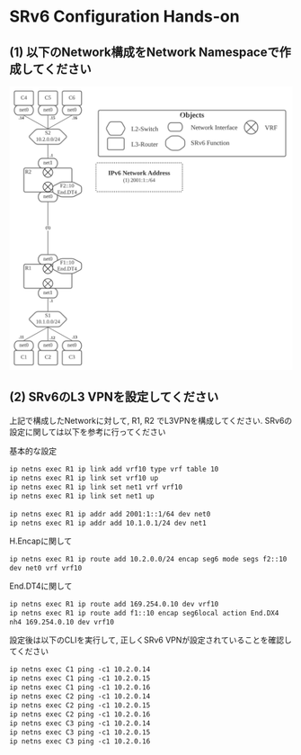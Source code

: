 # SRv6 Configuration Hands-on

## (1) 以下のNetwork構成をNetwork Namespaceで作成してください

![](topo.png)

## (2) SRv6のL3 VPNを設定してください

上記で構成したNetworkに対して, R1, R2 でL3VPNを構成してください.
SRv6の設定に関しては以下を参考に行ってください

基本的な設定
```
ip netns exec R1 ip link add vrf10 type vrf table 10
ip netns exec R1 ip link set vrf10 up
ip netns exec R1 ip link set net1 vrf vrf10
ip netns exec R1 ip link set net1 up

ip netns exec R1 ip addr add 2001:1::1/64 dev net0
ip netns exec R1 ip addr add 10.1.0.1/24 dev net1
```

H.Encapに関して
```
ip netns exec R1 ip route add 10.2.0.0/24 encap seg6 mode segs f2::10 dev net0 vrf vrf10
```

End.DT4に関して
```
ip netns exec R1 ip route add 169.254.0.10 dev vrf10
ip netns exec R1 ip route add f1::10 encap seg6local action End.DX4 nh4 169.254.0.10 dev vrf10
```

設定後は以下のCLIを実行して, 正しくSRv6 VPNが設定されていることを確認してください
```
ip netns exec C1 ping -c1 10.2.0.14
ip netns exec C1 ping -c1 10.2.0.15
ip netns exec C1 ping -c1 10.2.0.16
ip netns exec C2 ping -c1 10.2.0.14
ip netns exec C2 ping -c1 10.2.0.15
ip netns exec C2 ping -c1 10.2.0.16
ip netns exec C3 ping -c1 10.2.0.14
ip netns exec C3 ping -c1 10.2.0.15
ip netns exec C3 ping -c1 10.2.0.16
```

